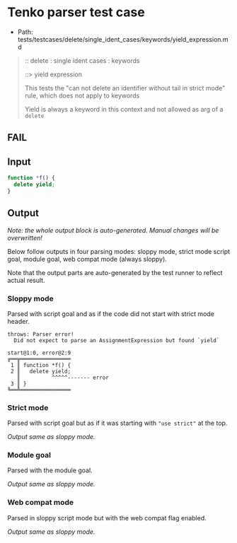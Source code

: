 # Tenko parser test case

- Path: tests/testcases/delete/single_ident_cases/keywords/yield_expression.md

> :: delete : single ident cases : keywords
>
> ::> yield expression
>
> This tests the "can not delete an identifier without tail in strict mode" rule, which does not apply to keywords
>
> Yield is always a keyword in this context and not allowed as arg of a `delete`

## FAIL

## Input

`````js
function *f() {
  delete yield;
}
`````

## Output

_Note: the whole output block is auto-generated. Manual changes will be overwritten!_

Below follow outputs in four parsing modes: sloppy mode, strict mode script goal, module goal, web compat mode (always sloppy).

Note that the output parts are auto-generated by the test runner to reflect actual result.

### Sloppy mode

Parsed with script goal and as if the code did not start with strict mode header.

`````
throws: Parser error!
  Did not expect to parse an AssignmentExpression but found `yield`

start@1:0, error@2:9
╔══╦════════════════
 1 ║ function *f() {
 2 ║   delete yield;
   ║          ^^^^^------- error
 3 ║ }
╚══╩════════════════

`````

### Strict mode

Parsed with script goal but as if it was starting with `"use strict"` at the top.

_Output same as sloppy mode._

### Module goal

Parsed with the module goal.

_Output same as sloppy mode._

### Web compat mode

Parsed in sloppy script mode but with the web compat flag enabled.

_Output same as sloppy mode._
